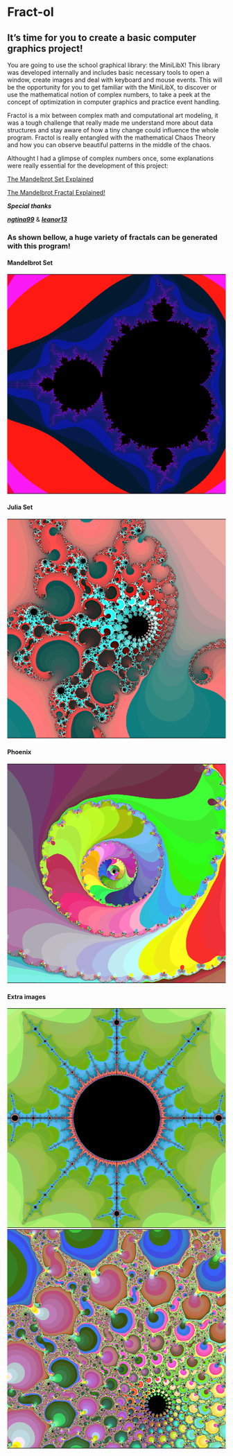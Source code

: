 # Fract-ol

## It’s time for you to create a basic computer graphics project!
You are going to use the school graphical library: the MiniLibX! This library was
developed internally and includes basic necessary tools to open a window, create images
and deal with keyboard and mouse events.
This will be the opportunity for you to get familiar with the MiniLibX, to discover
or use the mathematical notion of complex numbers, to take a peek at the concept of
optimization in computer graphics and practice event handling.



Fractol is a mix between complex math and computational art modeling, it was a tough challenge that really made me understand more about data structures and stay aware of how a tiny change could influence the whole program.
Fractol is really entangled with the mathematical Chaos Theory and how you can observe beautiful patterns in the middle of the chaos.

Althought I had a glimpse of complex numbers once, some explanations were really essential for the development of this project:

[The Mandelbrot Set Explained](https://www.youtube.com/watch?v=7MotVcGvFMg)

[The Mandelbrot Fractal Explained!](https://www.youtube.com/watch?v=6IWXkV82oyY)

***Special thanks***

***[ngtina99](https://github.com/ngtina99)*** & ***[leanor13](https://github.com/leanor13)***




### As shown bellow, a huge variety of fractals can be generated with this program!



#### Mandelbrot Set

![Mandelbrot](./images/Mandelbrot.png)



#### Julia Set

![Julia](./images/Julia.png)



#### Phoenix

![Phoenix](./images/Phoenix%20Fibo.png)



#### Extra images

![Julia Sun](./images/Julia%20Sun.png)
![Trippy](./images/trip.png)
